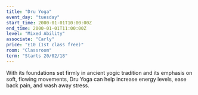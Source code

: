 ```yaml
---
title: "Dru Yoga"
event_day: "tuesday"
start_time: 2000-01-01T10:00:00Z
end_time: 2000-01-01T11:00:00Z
level: "Mixed Ability"
associate: "Carly"
price: "£10 (1st class free)"
room: "Classroom"
term: "Starts 20/02/18"
---
```


With its foundations set firmly in ancient yogic tradition and its emphasis on soft, flowing movements, Dru Yoga can help increase energy levels, ease back pain, and wash away stress.
